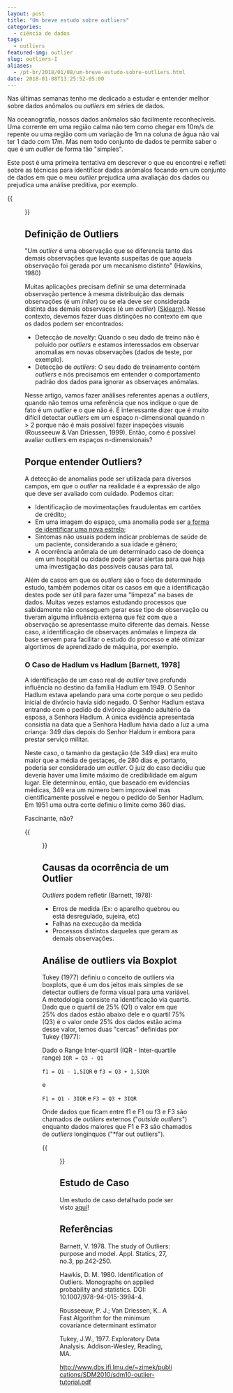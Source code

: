 ```yaml
---
layout: post
title: "Um breve estudo sobre outliers"
categories:
  - ciência de dados
tags:
  - outliers
featured-img: outlier
slug: outliers-I
aliases: 
  - /pt-br/2018/01/08/um-breve-estudo-sobre-outliers.html
date: 2018-01-08T13:25:52-05:00
---
```


Nas últimas semanas tenho me dedicado a estudar e entender melhor sobre dados anômalos ou *outliers* em séries de dados.  <!--more-->

Na oceanografia, nossos dados anômalos são facilmente reconhecíveis. Uma corrente em uma região calma não tem como chegar em 10m/s de repente ou uma região com um variação de 1m na coluna de água não vai ter 1 dado com 17m. Mas nem todo conjunto de dados te permite saber o que é um *outlier* de forma tão "simples".  

Este post é uma primeira tentativa em descrever o que eu encontrei e refleti sobre as técnicas para identificar dados anômalos 
focando em um conjunto de dados em que o meu *outlier* prejudica uma avaliação dos dados ou prejudica uma análise preditiva, por exemplo.


{{<figure src="https://media.giphy.com/media/26gJA9SSe4m54MYec/giphy.gif#center">}}

## Definição de Outliers

"Um *outlier* é uma observação que se diferencia tanto das demais observações que levanta suspeitas de que aquela observação 
foi gerada por um mecanismo distinto" (Hawkins, 1980)

Muitas aplicações precisam definir se uma determinada observação pertence à mesma distribuição das demais observações 
(é um *inlier*) ou se ela deve ser considerada distinta das demais observaçes (é um *outlier*) ([Sklearn](http://scikit-learn.org/stable/modules/outlier_detection.html)). Nesse contexto, devemos fazer duas distinções no contexto em que os dados podem ser encontrados:

* Detecção de *novelty*: Quando o seu dado de treino não é poluído por *outliers* e estamos interessados em observar 
anomalias em novas observações (dados de teste, por exemplo).
* Detecção de *outliers*: O seu dado de treinamento contém *outliers* e nós precisamos em entender o comportamento padrão 
dos dados para ignorar as observaçes anômalas.

Nesse artigo, vamos fazer análises referentes apenas a *outliers*, quando não temos uma referência que nos indique o que de fato é um *outlier* e o que não é. É interessante dizer que é muito difícil detectar *outliers* em um espaço n-dimensional quando n > 2 porque não é mais possível fazer inspeções visuais (Rousseeuw & Van Driessen, 1999). Então, como é possível avaliar outliers em espaços n-dimensionais?

## Porque entender Outliers?

A detecção de anomalias pode ser utilizada para diversos campos, em que o *outlier* na realidade é a expressão de algo que deve 
ser avaliado com cuidado. Podemos citar:

* Identificação de movimentações fraudulentas em cartões de 
crédito;
* Em uma imagem do espaço, uma anomalia pode ser [a forma de identificar uma nova estrela](https://www.technologyreview.com/the-download/609785/artificial-intelligence-just-discovered-new-planets/);
* Sintomas não usuais podem indicar problemas de saúde de um paciente, considerando a sua idade e gênero;
* A ocorrência anômala de um determinado caso de doença em um hospital ou cidade pode gerar alertas para que haja uma 
investigação das possíveis causas para tal.

Além de casos em que os *outliers* são o foco de determinado estudo, também podemos citar os casos em que a identificação destes 
pode ser útil para fazer uma "limpeza" na bases de dados. Muitas vezes estamos estudando processos que sabidamente não conseguem 
gerar esse tipo de observação ou tiveram alguma influência externa que fez com que a observação se apresentasse muito diferente 
das demais. Nesse caso, a identificação de observaçes anômalas e limpeza da base servem para facilitar o estudo do processo e até 
otimizar algortimos de aprendizado de máquina, por exemplo.

### O Caso de Hadlum vs Hadlum [Barnett, 1978]

A identificação de um caso real de *outlier* teve profunda influência no destino da família Hadlum em 1949. O Senhor Hadlum 
estava apelando para uma corte porque o seu pedido inicial de divórcio havia sido negado. O Senhor Hadlum estava entrando com o 
pedido de divórcio alegando adultério da esposa, a Senhora Hadlum. A única evidência apresentada consistia na data que a Senhora 
Hadlum havia dado a luz a uma criança: 349 dias depois do Senhor Haldum ir embora para prestar serviço militar.

Neste caso, o tamanho da gestação (de 349 dias) era muito maior que a média de gestaçes, de 280 dias e, portanto, poderia ser 
considerado um *outlier*. O juiz do caso decidiu que deveria haver uma limite máximo de credibilidade em algum lugar. Ele 
determinou, então, que baseado em evidencias médicas, 349 era um número bem improvável mas cientificamente possível e negou o 
pedido do Senhor Hadlum. Em 1951 uma outra corte definiu o limite como 360 dias. 

Fascinante, não?

{{<figure src="https://i.imgur.com/8b73OnB.png#center">}}

## Causas da ocorrência de um Outlier

*Outliers* podem refletir (Barnett, 1978):

* Erros de medida (Ex: o aparelho quebrou ou está desregulado, sujeira, etc)
* Falhas na execução da medida
* Processos distintos daqueles que geram as demais observações.

## Análise de outliers via Boxplot

Tukey (1977) definiu o conceito de outliers via boxplots, que é um dos jeitos mais simples de se detectar outliers de forma 
visual para uma variável. A metodologia consiste na identificação via quartis. Dado que o quartil de 25% (Q1)  o valor em que 25% dos dados estão abaixo dele e o quartil 75% (Q3) é o valor onde 25% dos dados estão acima desse valor, temos duas "cercas" definidas por Tukey (1977):

Dado o Range Inter-quartil (IQR - Inter-quartile range)
`IQR = Q3 - Q1`

`f1 = Q1 - 1,5IQR` e `f3 = Q3 + 1,5IQR`

e

`F1 = Q1 - 3IQR` e `F3 = Q3 + 3IQR`

Onde dados que ficam entre f1 e F1 ou f3 e F3 são chamados de *outliers* externos ("*outside outliers*") enquanto 
dados maiores que F1 e F3 são chamados de *outliers* longínquos ("*far out outliers").

{{<figure src="http://flowingdata.com/wp-content/uploads/2008/02/box-plot-explained.gif#center">}}

## Estudo de Caso

Um estudo de caso detalhado pode ser visto [aqui](http://leportella.com/pt-br/2018/01/08/um-breve-estudo-sobre-outliers-2.html)!


## Referências

Barnett, V. 1978. The study of Outliers: purpose and model. Appl. Statics, 27, no.3, pp.242-250.

Hawkis, D. M. 1980. Identification of Outliers. Monographs on applied probability and statistics. DOI: 10.1007/978-94-015-3994-4.

Rousseeuw, P. J.; Van Driessen, K.. A Fast Algorithm for the minimum covariance determinant estimator

Tukey, J.W., 1977. Exploratory Data Analysis. Addison-Wesley, Reading, MA.

http://www.dbs.ifi.lmu.de/~zimek/publications/SDM2010/sdm10-outlier-tutorial.pdf
